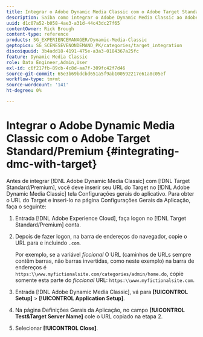 ```yaml
---
title: Integrar o Adobe Dynamic Media Classic com o Adobe Target Standard/Premium
description: Saiba como integrar o Adobe Dynamic Media Classic ao Adobe Target Standard/Premium.
uuid: d1c07a52-b058-4ae3-a31d-44c43dc27f65
contentOwner: Rick Brough
content-type: reference
products: SG_EXPERIENCEMANAGER/Dynamic-Media-Classic
geptopics: SG_SCENESEVENONDEMAND_PK/categories/target_integration
discoiquuid: 3b4add18-4191-475e-a3a3-0184367a25fc
feature: Dynamic Media Classic
role: Data Engineer,Admin,User
exl-id: c6f217fb-89cb-4c8d-aa7f-309fc42f7d46
source-git-commit: 65e3b69bdcbd651a5f9ab100592217e61a8c05ef
workflow-type: tm+mt
source-wordcount: '141'
ht-degree: 0%

---
```


# Integrar o Adobe Dynamic Media Classic com o Adobe Target Standard/Premium {#integrating-dmc-with-target}

Antes de integrar [!DNL Adobe Dynamic Media Classic] com [!DNL Target Standard/Premium], você deve inserir seu URL do Target no [!DNL Adobe Dynamic Media Classic] tela Configurações gerais do aplicativo. Para obter o URL do Target e inseri-lo na página Configurações Gerais da Aplicação, faça o seguinte:

1. Entrada [!DNL Adobe Experience Cloud], faça logon no [!DNL Target Standard/Premium] conta.
1. Depois de fazer logon, na barra de endereços do navegador, copie o URL para e incluindo `.com`.

   Por exemplo, se a variável *ficcional* O URL (caminhos de URLs sempre contêm barras, não barras invertidas, como neste exemplo) na barra de endereços é `https:\\www.myfictionalsite.com/categories/admin/home.do`, copie somente esta parte do *ficcional* URL: `https:\\www.myfictionalsite.com`.

1. Entrada [!DNL Adobe Dynamic Media Classic], vá para **[!UICONTROL Setup]** > **[!UICONTROL Application Setup]**.
1. Na página Definições Gerais da Aplicação, no campo **[!UICONTROL Test&Target Server Name]** cole o URL copiado na etapa 2.
1. Selecionar **[!UICONTROL Close]**.
